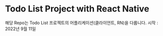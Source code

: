 # Todo List Project with React Native
해당 Repo는 Todo List 프로젝트의 어플리케이션(클라이언트, RN)을 다룹니다.
시작 : 2022년 9월 11일  
  
